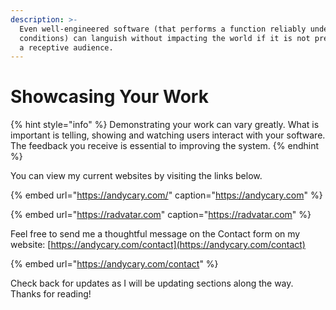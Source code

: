```yaml
---
description: >-
  Even well-engineered software (that performs a function reliably under given
  conditions) can languish without impacting the world if it is not presented to
  a receptive audience.
---
```


# Showcasing Your Work

{% hint style="info" %}
Demonstrating your work can vary greatly. What is important is telling, showing and watching users interact with your software. The feedback you receive is essential to improving the system.
{% endhint %}

You can view my current websites by visiting the links below.

{% embed url="https://andycary.com/" caption="https://andycary.com" %}

{% embed url="https://radvatar.com" caption="https://radvatar.com" %}

Feel free to send me a thoughtful message on the Contact form on my website: [https://andycary.com/contact](https://andycary.com/contact)

{% embed url="https://andycary.com/contact" %}

Check back for updates as I will be updating sections along the way. Thanks for reading!


